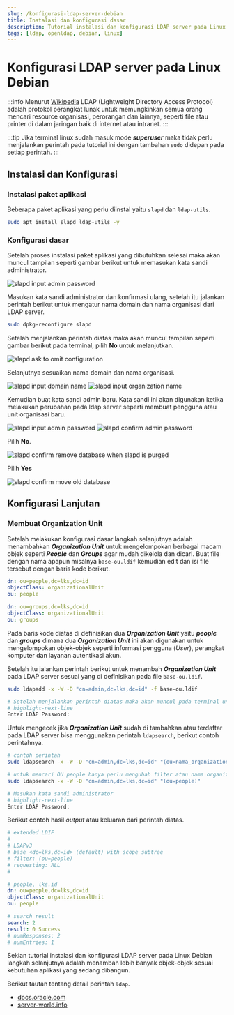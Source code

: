 ```yaml
---
slug: /konfigurasi-ldap-server-debian
title: Instalasi dan konfigurasi dasar
description: Tutorial instalasi dan konfigurasi LDAP server pada Linux Debian
tags: [ldap, openldap, debian, linux]
---
```


# Konfigurasi LDAP server pada Linux Debian

:::info
Menurut [Wikipedia](https://id.wikipedia.org/wiki/Lightweight_Directory_Access_Protocol) LDAP (Lightweight Directory Access Protocol) adalah protokol perangkat lunak untuk memungkinkan semua orang mencari resource organisasi, perorangan dan lainnya, seperti file atau printer di dalam jaringan baik di internet atau intranet.
:::

:::tip
Jika terminal linux sudah masuk mode **_superuser_** maka tidak perlu menjalankan perintah pada tutorial ini dengan tambahan `sudo` didepan pada setiap perintah.
:::

## Instalasi dan Konfigurasi

### Instalasi paket aplikasi

Beberapa paket aplikasi yang perlu diinstal yaitu `slapd` dan `ldap-utils`.

```bash title="CLI"
sudo apt install slapd ldap-utils -y
```

### Konfigurasi dasar

Setelah proses instalasi paket aplikasi yang dibutuhkan selesai maka akan muncul tampilan seperti gambar berikut untuk memasukan
kata sandi administrator.

![slapd input admin password](./img/ss-slapd-input-admin-password.png)

Masukan kata sandi administrator dan konfirmasi ulang, setelah itu jalankan perintah berikut untuk mengatur nama domain dan nama organisasi dari LDAP server.

```bash title="CLI"
sudo dpkg-reconfigure slapd
```

Setelah menjalankan perintah diatas maka akan muncul tampilan seperti gambar berikut pada terminal, pilih **No** untuk melanjutkan.

![slapd ask to omit configuration](./img/ss-slapd-confirm-omit.png)

Selanjutnya sesuaikan nama domain dan nama organisasi.

![slapd input domain name](./img/ss-slapd-input-dns.png)
![slapd input organization name](./img/ss-slapd-input-organization-name.png)

Kemudian buat kata sandi admin baru. Kata sandi ini akan digunakan ketika melakukan perubahan pada ldap server seperti membuat pengguna atau unit organisasi baru.

![slapd input admin password](./img/ss-slapd-input-admin-password.png)
![slapd confirm admin password](./img/ss-slapd-input-confirm-admin-password.png)

Pilih **No**.

![slapd confirm remove database when slapd is purged](./img/ss-slapd-confirm-db-remove.png)

Pilih **Yes**

![slapd confirm move old database](./img/ss-slapd-confirm-move-old-db.png)

## Konfigurasi Lanjutan

### Membuat Organization Unit

Setelah melakukan konfigurasi dasar langkah selanjutnya adalah menambahkan **_Organization Unit_** untuk mengelompokan berbagai macam objek seperti **_People_** dan **_Groups_** agar mudah dikelola dan dicari. Buat file dengan nama apapun misalnya `base-ou.ldif` kemudian edit dan isi file tersebut dengan baris kode berikut.

```yaml title="base-ou.ldif" showLineNumbers
dn: ou=people,dc=lks,dc=id
objectClass: organizationalUnit
ou: people

dn: ou=groups,dc=lks,dc=id
objectClass: organizationalUnit
ou: groups
```

Pada baris kode diatas di definisikan dua **_Organization Unit_** yaitu **_people_** dan **_groups_** dimana dua **_Organization Unit_** ini akan digunakan untuk mengelompokan objek-objek seperti informasi pengguna (_User_), perangkat komputer dan layanan autentikasi akun.

Setelah itu jalankan perintah berikut untuk menambah **_Organization Unit_** pada LDAP server sesuai yang di definisikan pada file `base-ou.ldif`.

```bash title="CLI"
sudo ldapadd -x -W -D "cn=admin,dc=lks,dc=id" -f base-ou.ldif

# Setelah menjalankan perintah diatas maka akan muncul pada terminal untuk memasukan kata sandi admin.
# highlight-next-line
Enter LDAP Password:
```

Untuk mengecek jika **_Organization Unit_** sudah di tambahkan atau terdaftar pada LDAP server bisa menggunakan perintah `ldapsearch`, berikut contoh perintahnya.

```bash title="CLI"
# contoh perintah
sudo ldapsearch -x -W -D "cn=admin,dc=lks,dc=id" "(ou=nama_organization_unit)"

# untuk mencari OU people hanya perlu mengubah filter atau nama organizational unit yang dicari.
sudo ldapsearch -x -W -D "cn=admin,dc=lks,dc=id" "(ou=people)"

# Masukan kata sandi administrator
# highlight-next-line
Enter LDAP Password:
```

Berikut contoh hasil _output_ atau keluaran dari perintah diatas.

```yaml showLineNumbers
# extended LDIF
#
# LDAPv3
# base <dc=lks,dc=id> (default) with scope subtree
# filter: (ou=people)
# requesting: ALL
#

# people, lks.id
dn: ou=people,dc=lks,dc=id
objectClass: organizationalUnit
ou: people

# search result
search: 2
result: 0 Success
# numResponses: 2
# numEntries: 1
```

Sekian tutorial instalasi dan konfigurasi LDAP server pada Linux Debian langkah selanjutnya adalah menambah lebih banyak objek-objek sesuai kebutuhan aplikasi yang sedang dibangun.

Berikut tautan tentang detail perintah `ldap`.

- [docs.oracle.com](https://docs.oracle.com/cd/A97630_01/network.920/a96579/comtools.htm)
- [server-world.info](https://www.server-world.info/en/note?os=Debian_12&p=openldap&f=1)
